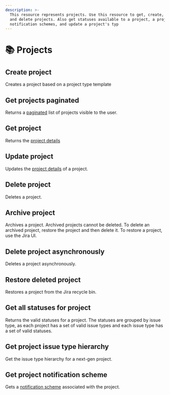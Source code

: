 ```yaml
---
description: >-
  This resource represents projects. Use this resource to get, create, update,
  and delete projects. Also get statuses available to a project, a project's
  notification schemes, and update a project's typ
---
```


# 📚 Projects

## Create project

Creates a project based on a project type template

## Get projects paginated

Returns a [paginated](https://developer.atlassian.com/cloud/jira/platform/rest/v3/intro/#pagination) list of projects visible to the user.

## Get project

 Returns the [project details](https://confluence.atlassian.com/x/ahLpNw)

## Update project

 Updates the [project details](https://confluence.atlassian.com/x/ahLpNw) of a project.

## Delete project

Deletes a project.

## Archive project

Archives a project. Archived projects cannot be deleted. To delete an archived project, restore the project and then delete it. To restore a project, use the Jira UI.

## Delete project asynchronously

Deletes a project asynchronously.

## Restore deleted project

Restores a project from the Jira recycle bin.

## Get all statuses for project

Returns the valid statuses for a project. The statuses are grouped by issue type, as each project has a set of valid issue types and each issue type has a set of valid statuses.

## Get project issue type hierarchy

Get the issue type hierarchy for a next-gen project.

## Get project notification scheme

 Gets a [notification scheme](https://confluence.atlassian.com/x/8YdKLg) associated with the project. 

